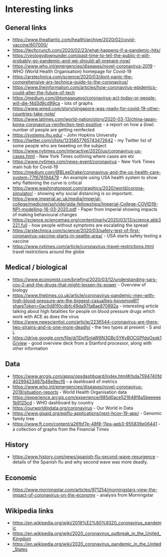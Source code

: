 # Interesting links

## General links
* https://www.theatlantic.com/health/archive/2020/02/covid-vaccine/607000/
* https://techcrunch.com/2020/02/23/what-happens-if-a-pandemic-hits/
* https://virologydownunder.com/past-time-to-tell-the-public-it-will-probably-go-pandemic-and-we-should-all-prepare-now/
* https://www.who.int/emergencies/diseases/novel-coronavirus-2019 - WHO (World Health Organisation) homepage for Covid-19
* https://arstechnica.com/science/2020/03/dont-panic-the-comprehensive-ars-technica-guide-to-the-coronavirus/
* https://www.theinformation.com/articles/how-coronavirus-epidemics-could-alter-the-future-of-tech
* https://medium.com/@tomaspueyo/coronavirus-act-today-or-people-will-die-f4d3d9cd99ca - lots of graphs
* https://www.wired.com/story/singapore-was-ready-for-covid-19-other-countries-take-note/
* https://www.latimes.com/world-nation/story/2020-03-13/china-japan-korea-coronavirus-reinfection-test-positive - a report on how a (low) number of people are getting reinfected
* https://systems.jhu.edu/ - John Hopkins University
* https://twitter.com/i/lists/1235657765743472642 - my Twitter list of some people who are tweeting on the subject
* https://www.nytimes.com/interactive/2020/us/coronavirus-us-cases.html - New York Times outlining where cases are etc
* https://www.nytimes.com/news-event/coronavirus - New York Times main hub for Covid-19
* https://medium.com/@BLeeDrake/coronavirus-and-the-us-health-care-system-77f676194479 - An example using USA health system to show why flattening the curve is critical
* https://www.washingtonpost.com/graphics/2020/world/corona-simulator/ - showing why social distancing is so important.
* https://www.imperial.ac.uk/media/imperial-college/medicine/sph/ide/gida-fellowships/Imperial-College-COVID19-NPI-modelling-16-03-2020.pdf - Paper from Imperial showing impacts of making behavioural changes
* https://science.sciencemag.org/content/early/2020/03/13/science.abb3221.full - how people without symptoms are escalating the spread
* https://arstechnica.com/science/2020/03/safety-test-of-first-coronavirus-vaccine-starts-in-seattle-area/ - USA starts safety testing a vaccine
* https://www.nytimes.com/article/coronavirus-travel-restrictions.html travel restrictions around the globe

## Medical / biological
* https://www.economist.com/briefing/2020/03/12/understanding-sars-cov-2-and-the-drugs-that-might-lessen-its-power - Overview of biology
* https://www.thetimes.co.uk/article/coronavirus-pandemic-men-with-high-blood-pressure-are-the-biggest-casualties-kpvpmvq6l?shareToken=0ac0d81f0cdbfc49da97fa8ae870892a - interesting article talking about high fatalities for people on blood pressure drugs which work with ACE as does the virus
* https://www.newscientist.com/article/2236544-coronavirus-are-there-two-strains-and-is-one-more-deadly/ - the two types at present - S and L
* https://drive.google.com/file/d/1DqfSnlaW6N3GBc5YKyBOCGPfdqOsqk1G/view - good overview deck from a Stanford processor, along with other information

## Data
* https://www.arcgis.com/apps/opsdashboard/index.html#/bda7594740fd40299423467b48e9ecf6 - a dashboard of metrics
* https://www.who.int/emergencies/diseases/novel-coronavirus-2019/situation-reports - World Health Organisation data
* https://experience.arcgis.com/experience/685d0ace521648f8a5beeeee1b9125cd - WHO dashboard by country
* https://ourworldindata.org/coronavirus - Our World in Data
* https://www.gisaid.org/epiflu-applications/next-hcov-19-app/ - Genomic family tree
* https://www.ft.com/content/a26fbf7e-48f8-11ea-aeb3-955839e06441 - a collection of graphs from the Financial Times

## History
* https://www.history.com/news/spanish-flu-second-wave-resurgence - details of the Spanish flu and why second wave was more deadly.

## Economic
* https://www.morningstar.com/articles/971254/morningstars-view-the-impact-of-coronavirus-on-the-economy - analysis from Morningstar

## Wikipedia links
* https://en.wikipedia.org/wiki/2019%E2%80%9320_coronavirus_pandemic
* https://en.wikipedia.org/wiki/2020_coronavirus_outbreak_in_the_United_Kingdom
* https://en.wikipedia.org/wiki/2020_coronavirus_pandemic_in_the_United_States
